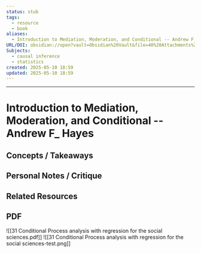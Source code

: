 ```yaml
---
status: stub
tags:
  - resource
  - book
aliases:
  - Introduction to Mediation, Moderation, and Conditional -- Andrew F_ Hayes
URL/DOI: obsidian://open?vault=Obsidian%20Vault&file=40%20Attachments%2FIntroduction%20to%20Mediation%2C%20Moderation%2C%20and%20Conditional%20--%20Andrew%20F_%20Hayes%20--%203%2C%202022%20--%20The%20Guilford%20Press%20--%209781462549030%20--%2052ecb1751dbf21ce67d2145bd2f8e21d%20--%20Anna%E2%80%99s%20Archive.pdf
Subjects:
  - causal inference
  - statistics
created: 2025-05-10 18:59
updated: 2025-05-10 18:59
---
```

---
# Introduction to Mediation, Moderation, and Conditional -- Andrew F_ Hayes

## Concepts / Takeaways


## Personal Notes / Critique

## Related Resources


## PDF
![[31 Conditional Process analysis with regression for the social sciences.pdf]]
![[31 Conditional Process analysis with regression for the social sciences-test.png]]